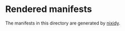 # Rendered manifests

The manifests in this directory are generated by [nixidy](https://github.com/arnarg/nixidy).
